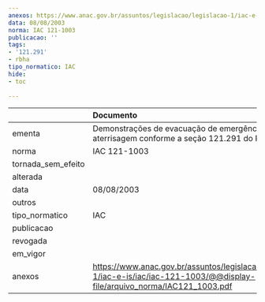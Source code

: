 ```yaml
---
anexos: https://www.anac.gov.br/assuntos/legislacao/legislacao-1/iac-e-is/iac/iac-121-1003/@@display-file/arquivo_norma/IAC121_1003.pdf
data: 08/08/2003
norma: IAC 121-1003
publicacao: ''
tags:
- '121.291'
- rbha
tipo_normatico: IAC
hide: 
- toc 
 
---
```


|                    | Documento                                                                                                                       |
|:-------------------|:--------------------------------------------------------------------------------------------------------------------------------|
| ementa             | Demonstrações de evacuação de emergência e aterrisagem conforme a seção 121.291 do RBHA 121.                                    |
| norma              | IAC 121-1003                                                                                                                    |
| tornada_sem_efeito |                                                                                                                                 |
| alterada           |                                                                                                                                 |
| data               | 08/08/2003                                                                                                                      |
| outros             |                                                                                                                                 |
| tipo_normatico     | IAC                                                                                                                             |
| publicacao         |                                                                                                                                 |
| revogada           |                                                                                                                                 |
| em_vigor           |                                                                                                                                 |
| anexos             | https://www.anac.gov.br/assuntos/legislacao/legislacao-1/iac-e-is/iac/iac-121-1003/@@display-file/arquivo_norma/IAC121_1003.pdf |